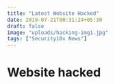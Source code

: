 ```yaml
---
title: "Latest Website Hacked"
date: 2019-07-21T00:31:24+05:30
draft: false
image: "uploads/hacking-img1.jpg"
tags: ["Security10x News"]
---
```


# Website hacked